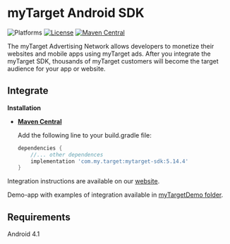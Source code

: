 # myTarget Android SDK

![Platforms][platforms-svg]
[![License][license-svg]][license-link]
[![Maven Central][maven-svg]][maven-link]


The myTarget Advertising Network allows developers to monetize their websites  and mobile apps using myTarget ads.
After you integrate the myTarget SDK, thousands of myTarget customers will become the target audience for your app or website.

## Integrate

**Installation**
 - **[Maven Central][maven-link]**

   Add the following line to your build.gradle file:
   ```groovy
   dependencies {
       //... other dependences
       implementation 'com.my.target:mytarget-sdk:5.14.4'
   }
   ```

Integration instructions are available on our [website](https://target.my.com/help/partners/mob/androidsdkstart/en).

Demo-app with examples of integration available in [myTargetDemo folder](https://github.com/myTargetSDK/mytarget-android/blob/master/myTargetDemo).

## Requirements

Android 4.1

[license-svg]: https://img.shields.io/badge/license-LGPL-lightgrey.svg
[license-link]: https://github.com/myTargetSDK/mytarget-android/blob/master/LICENSE

[maven-svg]: https://maven-badges.herokuapp.com/maven-central/com.my.target/mytarget-sdk/badge.svg
[maven-link]: https://search.maven.org/artifact/com.my.target/mytarget-sdk

[platforms-svg]: https://img.shields.io/badge/platform-Android-lightgrey.svg
